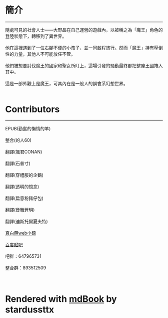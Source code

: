 # 簡介
***
隨處可見的社會人士——大野晶在自己運營的遊戲內，以被稱之為「魔王」角色的登陸狀態下，轉移到了異世界。
<br /><br />
他在這裡遇到了一位右腳不便的小孩子，並一同啟程旅行。然而「魔王」持有壓倒性的力量，其他人不可能放任不管。
<br /><br />
他們被想要討伐魔王的國家和聖女所盯上，這場引發的騷動最終都把整座王國捲入其中。
<br /><br />
這是一部外觀上是魔王，可其內在是一般人的誤會系幻想世界。
<br /><br />
# Contributors
***
EPUB(勤奮的懶惰的羊)
<br /><br />
整合(的人60)
<br /><br />
翻譯(颯君CONAN)
<br /><br />
翻譯(石普寸)
<br /><br />
翻譯(穿禮服的企鵝)
<br /><br />
翻譯(透明的憶念)
<br /><br />
翻譯(扁意粉豬仔包)
<br /><br />
翻譯(音舞蒼玥)
<br /><br />
翻譯(迪斯托爾夏夫特)
<br /><br />
[真白萌web小鎮](https://masiro.moe/forum.php?mod=forumdisplay&fid=189)
<br /><br />
[百度貼吧](https://tieba.baidu.com/f?kw=%E9%87%8D%E6%9D%A5%E5%90%A7%E9%AD%94%E7%8E%8B%E5%A4%A7%E4%BA%BA)
<br /><br />
吧群：647965731
<br /><br />
整合群：893512509
<br /><br /><br />
# Rendered with [mdBook](https://github.com/rust-lang/mdBook) by stardussttx

